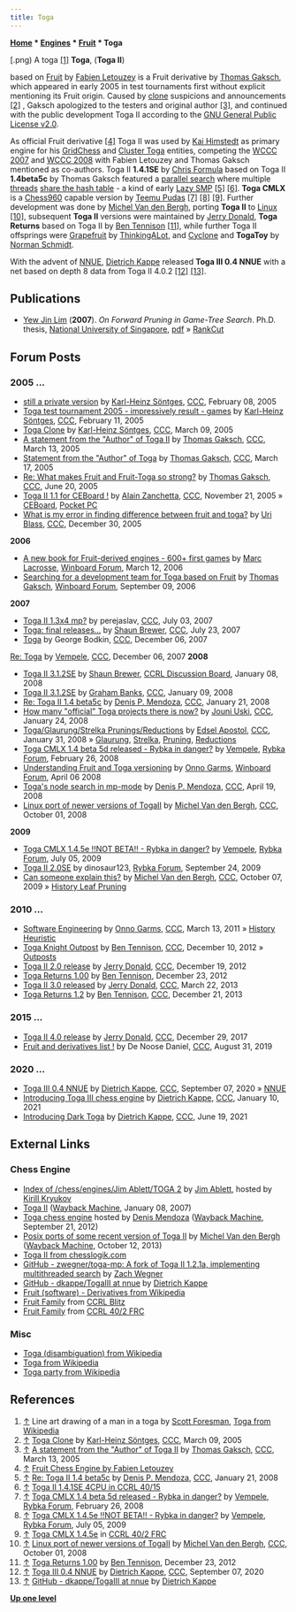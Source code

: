 ```yaml
---
title: Toga
---
```

**[Home](Home "Home") \* [Engines](Engines "Engines") \* [Fruit](Fruit "Fruit") \* Toga**



[.png) A toga <a id="cite-note-1" href="#cite-ref-1">[1]</a>
**Toga**, (**Toga II**)  

based on [Fruit](Fruit "Fruit") by [Fabien Letouzey](Fabien_Letouzey "Fabien Letouzey") is a Fruit derivative by [Thomas Gaksch](Thomas_Gaksch "Thomas Gaksch"), which appeared in early 2005 in test tournaments first without explicit mentioning its Fruit origin. Caused by [clone](Category:Clone "Category:Clone") suspicions and announcements <a id="cite-note-2" href="#cite-ref-2">[2]</a> , Gaksch apologized to the testers and original author <a id="cite-note-3" href="#cite-ref-3">[3]</a>, and continued with the public development Toga II according to the [GNU General Public License v2.0](Free_Software_Foundation#GPL "Free Software Foundation").


As official Fruit derivative <a id="cite-note-4" href="#cite-ref-4">[4]</a> Toga II was used by [Kai Himstedt](Kai_Himstedt "Kai Himstedt") as primary engine for his [GridChess](GridChess "GridChess") and [Cluster Toga](Cluster_Toga "Cluster Toga") entities, competing the [WCCC 2007](WCCC_2007 "WCCC 2007") and [WCCC 2008](WCCC_2008 "WCCC 2008") with Fabien Letouzey and Thomas Gaksch mentioned as co-authors. 
Toga II **1.4.1SE** by [Chris Formula](index.php?title=Chris_Formula&action=edit&redlink=1 "Chris Formula (page does not exist)") based on Toga II **1.4beta5c** by Thomas Gaksch featured a [parallel search](Parallel_Search "Parallel Search") where multiple [threads](Thread "Thread") [share the hash table](Shared_Hash_Table "Shared Hash Table") - a kind of early [Lazy SMP](Lazy_SMP "Lazy SMP") <a id="cite-note-5" href="#cite-ref-5">[5]</a> <a id="cite-note-6" href="#cite-ref-6">[6]</a>.
**Toga CMLX** is a [Chess960](Chess960 "Chess960") capable version by [Teemu Pudas](Teemu_Pudas "Teemu Pudas") <a id="cite-note-7" href="#cite-ref-7">[7]</a> <a id="cite-note-8" href="#cite-ref-8">[8]</a> <a id="cite-note-9" href="#cite-ref-9">[9]</a>. 
Further development was done by [Michel Van den Bergh](Michel_Van_den_Bergh "Michel Van den Bergh"), porting **Toga II** to [Linux](Linux "Linux") <a id="cite-note-10" href="#cite-ref-10">[10]</a>, 
subsequent **Toga II** versions were maintained by [Jerry Donald](index.php?title=Jerry_Donald&action=edit&redlink=1 "Jerry Donald (page does not exist)"), **Toga Returns** based on Toga II by [Ben Tennison](index.php?title=Ben_Tennison&action=edit&redlink=1 "Ben Tennison (page does not exist)") <a id="cite-note-11" href="#cite-ref-11">[11]</a>,
while further Toga II offsprings were [Grapefruit](Grapefruit "Grapefruit") by [ThinkingALot](ThinkingALot "ThinkingALot"), and [Cyclone](Cyclone "Cyclone") and **TogaToy** by [Norman Schmidt](Norman_Schmidt "Norman Schmidt").


With the advent of [NNUE](NNUE "NNUE"), [Dietrich Kappe](Dietrich_Kappe "Dietrich Kappe") released **Toga III 0.4 NNUE** with a net based on depth 8 data from Toga II 4.0.2 <a id="cite-note-12" href="#cite-ref-12">[12]</a> <a id="cite-note-13" href="#cite-ref-13">[13]</a>. 



## Publications


* [Yew Jin Lim](Yew_Jin_Lim "Yew Jin Lim") (**2007**). *On Forward Pruning in Game-Tree Search*. Ph.D. thesis, [National University of Singapore](https://en.wikipedia.org/wiki/National_University_of_Singapore), [pdf](http://www.yewjin.com/storage/papers/PhDThesisLimYewJin.pdf) » [RankCut](RankCut "RankCut")


## Forum Posts


### 2005 ...


* [still a private version](https://www.stmintz.com/ccc/index.php?id=410153) by [Karl-Heinz Söntges](index.php?title=Karl-Heinz_S%C3%B6ntges&action=edit&redlink=1 "Karl-Heinz Söntges (page does not exist)"), [CCC](CCC "CCC"), February 08, 2005
* [Toga test tournament 2005 - impressively result - games](https://www.stmintz.com/ccc/index.php?id=410684) by [Karl-Heinz Söntges](index.php?title=Karl-Heinz_S%C3%B6ntges&action=edit&redlink=1 "Karl-Heinz Söntges (page does not exist)"), [CCC](CCC "CCC"), February 11, 2005
* [Toga Clone](https://www.stmintz.com/ccc/index.php?id=415992) by [Karl-Heinz Söntges](index.php?title=Karl-Heinz_S%C3%B6ntges&action=edit&redlink=1 "Karl-Heinz Söntges (page does not exist)"), [CCC](CCC "CCC"), March 09, 2005
* [A statement from the "Author" of Toga II](https://www.stmintz.com/ccc/index.php?id=416548) by [Thomas Gaksch](Thomas_Gaksch "Thomas Gaksch"), [CCC](CCC "CCC"), March 13, 2005
* [Statement from the "Author" of Toga](https://www.stmintz.com/ccc/index.php?id=417109) by [Thomas Gaksch](Thomas_Gaksch "Thomas Gaksch"), [CCC](CCC "CCC"), March 17, 2005
* [Re: What makes Fruit and Fruit-Toga so strong?](https://www.stmintz.com/ccc/index.php?id=432445) by [Thomas Gaksch](Thomas_Gaksch "Thomas Gaksch"), [CCC](CCC "CCC"), June 20, 2005
* [Toga II 1.1 for CEBoard !](https://www.stmintz.com/ccc/index.php?id=463486) by [Alain Zanchetta](index.php?title=Alain_Zanchetta&action=edit&redlink=1 "Alain Zanchetta (page does not exist)"), [CCC](CCC "CCC"), November 21, 2005 » [CEBoard](index.php?title=CEBoard&action=edit&redlink=1 "CEBoard (page does not exist)"), [Pocket PC](index.php?title=Pocket_PC&action=edit&redlink=1 "Pocket PC (page does not exist)")
* [What is my error in finding difference between fruit and toga?](https://www.stmintz.com/ccc/index.php?id=475420) by [Uri Blass](Uri_Blass "Uri Blass"), [CCC](CCC "CCC"), December 30, 2005


**2006**



* [A new book for Fruit-derived engines - 600+ first games](http://www.open-aurec.com/wbforum/viewtopic.php?f=2&t=4509) by [Marc Lacrosse](index.php?title=Marc_Lacrosse&action=edit&redlink=1 "Marc Lacrosse (page does not exist)"), [Winboard Forum](Computer_Chess_Forums "Computer Chess Forums"), March 12, 2006
* [Searching for a development team for Toga based on Fruit](http://www.open-aurec.com/wbforum/viewtopic.php?f=4&t=5558) by [Thomas Gaksch](Thomas_Gaksch "Thomas Gaksch"), [Winboard Forum](Computer_Chess_Forums "Computer Chess Forums"), September 09, 2006


**2007**



* [Toga II 1.3x4 mp?](http://www.talkchess.com/forum3/viewtopic.php?f=2&t=14850) by perejaslav, [CCC](CCC "CCC"), July 03, 2007
* [Toga: final releases...](http://www.talkchess.com/forum3/viewtopic.php?f=2&t=15313) by [Shaun Brewer](index.php?title=Shaun_Brewer&action=edit&redlink=1 "Shaun Brewer (page does not exist)"), [CCC](CCC "CCC"), July 23, 2007
* [Toga](http://www.talkchess.com/forum3/viewtopic.php?f=2&t=18220) by George Bodkin, [CCC](CCC "CCC"), December 06, 2007


 [Re: Toga](http://www.talkchess.com/forum3/viewtopic.php?f=2&t=18220&start=4) by [Vempele](Teemu_Pudas "Teemu Pudas"), [CCC](CCC "CCC"), December 06, 2007 
**2008**



* [Toga II 3.1.2SE](http://kirill-kryukov.com/chess/discussion-board/viewtopic.php?f=7&t=2992) by [Shaun Brewer](index.php?title=Shaun_Brewer&action=edit&redlink=1 "Shaun Brewer (page does not exist)"), [CCRL Discussion Board](Computer_Chess_Forums "Computer Chess Forums"), January 08, 2008
* [Toga II 3.1.2SE](http://talkchess.com/forum3/viewtopic.php?t=18813) by [Graham Banks](Graham_Banks "Graham Banks"), [CCC](CCC "CCC"), January 09, 2008
* [Re: Toga II 1.4 beta5c](http://www.talkchess.com/forum3/viewtopic.php?f=2&t=19109&start=1) by [Denis P. Mendoza](Denis_Mendoza "Denis Mendoza"), [CCC](CCC "CCC"), January 21, 2008
* [How many "official" Toga projects there is now?](http://www.talkchess.com/forum/viewtopic.php?t=19164) by [Jouni Uski](Jouni_Uski "Jouni Uski"), [CCC](CCC "CCC"), January 24, 2008
* [Toga/Glaurung/Strelka Prunings/Reductions](http://www.talkchess.com/forum/viewtopic.php?t=19316) by [Edsel Apostol](Edsel_Apostol "Edsel Apostol"), [CCC](CCC "CCC"), January 31, 2008 » [Glaurung](Glaurung "Glaurung"), [Strelka](Strelka "Strelka"), [Pruning](Pruning "Pruning"), [Reductions](Reductions "Reductions")
* [Toga CMLX 1.4 beta 5d released - Rybka in danger?](http://rybkaforum.net/cgi-bin/rybkaforum/topic_show.pl?tid=3329) by [Vempele](Teemu_Pudas "Teemu Pudas"), [Rybka Forum](Computer_Chess_Forums "Computer Chess Forums"), February 26, 2008
* [Understanding Fruit and Toga versioning](http://www.open-aurec.com/wbforum/viewtopic.php?f=2&t=7263) by [Onno Garms](Onno_Garms "Onno Garms"), [Winboard Forum](Computer_Chess_Forums "Computer Chess Forums"), April 06 2008
* [Toga's node search in mp-mode](http://www.talkchess.com/forum/viewtopic.php?t=20737) by [Denis P. Mendoza](Denis_Mendoza "Denis Mendoza"), [CCC](CCC "CCC"), April 19, 2008
* [Linux port of newer versions of TogaII](http://www.talkchess.com/forum/viewtopic.php?t=24108) by [Michel Van den Bergh](Michel_Van_den_Bergh "Michel Van den Bergh"), [CCC](CCC "CCC"), October 01, 2008


**2009**



* [Toga CMLX 1.4.5e !!NOT BETA!! - Rybka in danger?](http://rybkaforum.net/cgi-bin/rybkaforum/topic_show.pl?tid=11629) by [Vempele](Teemu_Pudas "Teemu Pudas"), [Rybka Forum](Computer_Chess_Forums "Computer Chess Forums"), July 05, 2009
* [Toga II 2.0SE](http://rybkaforum.net/cgi-bin/rybkaforum/topic_show.pl?tid=12649) by dinosaur123, [Rybka Forum](Computer_Chess_Forums "Computer Chess Forums"), September 24, 2009
* [Can someone explain this?](http://www.talkchess.com/forum/viewtopic.php?t=30036) by [Michel Van den Bergh](Michel_Van_den_Bergh "Michel Van den Bergh"), [CCC](CCC "CCC"), October 07, 2009 » [History Leaf Pruning](History_Leaf_Pruning "History Leaf Pruning")


### 2010 ...


* [Software Engineering](http://www.talkchess.com/forum/viewtopic.php?t=38406) by [Onno Garms](Onno_Garms "Onno Garms"), [CCC](CCC "CCC"), March 13, 2011 » [History Heuristic](History_Heuristic "History Heuristic")
* [Toga Knight Outpost](http://www.talkchess.com/forum/viewtopic.php?t=46372) by [Ben Tennison](index.php?title=Ben_Tennison&action=edit&redlink=1 "Ben Tennison (page does not exist)"), [CCC](CCC "CCC"), December 10, 2012 » [Outposts](Outposts "Outposts")
* [Toga II 2.0 release](http://www.talkchess.com/forum/viewtopic.php?t=46495) by [Jerry Donald](index.php?title=Jerry_Donald&action=edit&redlink=1 "Jerry Donald (page does not exist)"), [CCC](CCC "CCC"), December 19, 2012
* [Toga Returns 1.00](http://www.talkchess.com/forum/viewtopic.php?t=46548) by [Ben Tennison](index.php?title=Ben_Tennison&action=edit&redlink=1 "Ben Tennison (page does not exist)"), December 23, 2012
* [Toga II 3.0 released](http://www.talkchess.com/forum/viewtopic.php?t=47579) by [Jerry Donald](index.php?title=Jerry_Donald&action=edit&redlink=1 "Jerry Donald (page does not exist)"), [CCC](CCC "CCC"), March 22, 2013
* [Toga Returns 1.2](http://www.talkchess.com/forum/viewtopic.php?t=50570) by [Ben Tennison](index.php?title=Ben_Tennison&action=edit&redlink=1 "Ben Tennison (page does not exist)"), [CCC](CCC "CCC"), December 21, 2013


### 2015 ...


* [Toga II 4.0 release](http://www.talkchess.com/forum/viewtopic.php?t=66174) by [Jerry Donald](index.php?title=Jerry_Donald&action=edit&redlink=1 "Jerry Donald (page does not exist)"), [CCC](CCC "CCC"), December 29, 2017
* [Fruit and derivatives list !](http://www.talkchess.com/forum3/viewtopic.php?f=2&t=71702) by De Noose Daniel, [CCC](CCC "CCC"), August 31, 2019


### 2020 ...


* [Toga III 0.4 NNUE](http://www.talkchess.com/forum3/viewtopic.php?f=2&t=75027) by [Dietrich Kappe](Dietrich_Kappe "Dietrich Kappe"), [CCC](CCC "CCC"), September 07, 2020 » [NNUE](NNUE "NNUE")
* [Introducing Toga III chess engine](http://www.talkchess.com/forum3/viewtopic.php?f=2&t=76268) by [Dietrich Kappe](Dietrich_Kappe "Dietrich Kappe"), [CCC](CCC "CCC"), January 10, 2021
* [Introducing Dark Toga](http://www.talkchess.com/forum3/viewtopic.php?f=2&t=77514) by [Dietrich Kappe](Dietrich_Kappe "Dietrich Kappe"), [CCC](CCC "CCC"), June 19, 2021


## External Links


### Chess Engine


* [Index of /chess/engines/Jim Ablett/TOGA 2](http://kirr.homeunix.org/chess/engines/Jim%20Ablett/TOGA%202/) by [Jim Ablett](Jim_Ablett "Jim Ablett"), hosted by [Kirill Kryukov](Kirill_Kryukov "Kirill Kryukov")
* [Toga II](https://web.archive.org/web/20070108092316/http://www.superchessengine.com/toga_ii.htm) ([Wayback Machine](https://en.wikipedia.org/wiki/Wayback_Machine), January 08, 2007)
* [Toga chess engine](https://web.archive.org/web/20120921003044/http://computerchessengines.webs.com/togachessengine.htm) hosted by [Denis Mendoza](Denis_Mendoza "Denis Mendoza") ([Wayback Machine](https://en.wikipedia.org/wiki/Wayback_Machine), September 21, 2012)
* [Posix ports of some recent version of Toga II](https://web.archive.org/web/20131012012343/http://hardy.uhasselt.be/Toga/posix_versions/) by [Michel Van den Bergh](Michel_Van_den_Bergh "Michel Van den Bergh") ([Wayback Machine](https://en.wikipedia.org/wiki/Wayback_Machine), October 12, 2013)
* [Toga II from chesslogik.com](http://www.chesslogik.com/cyclone.htm)
* [GitHub - zwegner/toga-mp: A fork of Toga II 1.2.1a, implementing multithreaded search](https://github.com/zwegner/toga-mp) by [Zach Wegner](Zach_Wegner "Zach Wegner")
* [GitHub - dkappe/TogaIII at nnue](https://github.com/dkappe/TogaIII/tree/nnue) by [Dietrich Kappe](Dietrich_Kappe "Dietrich Kappe")
* [Fruit (software) - Derivatives from Wikipedia](https://en.wikipedia.org/wiki/Fruit_%28software%29#Derivatives)
* [Fruit Family](http://ccrl.chessdom.com/ccrl/404/cgi/compare_engines.cgi?family=Fruit&print=Rating+list&print=Results+table&print=LOS+table&print=Ponder+hit+table&print=Eval+difference+table&print=Comopp+gamenum+table&print=Overlap+table&print=Score+with+common+opponents) from [CCRL Blitz](CCRL "CCRL")
* [Fruit Family](http://ccrl.chessdom.com/ccrl/404FRC/cgi/compare_engines.cgi?family=Fruit&print=Rating+list&print=Results+table&print=LOS+table&print=Ponder+hit+table&print=Eval+difference+table&print=Score+with+common+opponents&match_length=30) from [CCRL 40/2 FRC](CCRL "CCRL")


### Misc


* [Toga (disambiguation) from Wikipedia](https://en.wikipedia.org/wiki/Toga_%28disambiguation%29)
* [Toga from Wikipedia](https://en.wikipedia.org/wiki/Toga)
* [Toga party from Wikipedia](https://en.wikipedia.org/wiki/Toga_party)


## References


1. <a id="cite-ref-1" href="#cite-note-1">↑</a> Line art drawing of a man in a toga by [Scott Foresman](https://en.wikipedia.org/wiki/Scott_Foresman), [Toga from Wikipedia](https://en.wikipedia.org/wiki/Toga)
2. <a id="cite-ref-2" href="#cite-note-2">↑</a> [Toga Clone](https://www.stmintz.com/ccc/index.php?id=415992) by [Karl-Heinz Söntges](index.php?title=Karl-Heinz_S%C3%B6ntges&action=edit&redlink=1 "Karl-Heinz Söntges (page does not exist)"), [CCC](CCC "CCC"), March 09, 2005
3. <a id="cite-ref-3" href="#cite-note-3">↑</a> [A statement from the "Author" of Toga II](https://www.stmintz.com/ccc/index.php?id=416548) by [Thomas Gaksch](Thomas_Gaksch "Thomas Gaksch"), [CCC](CCC "CCC"), March 13, 2005
4. <a id="cite-ref-4" href="#cite-note-4">↑</a> [Fruit Chess Engine by Fabien Letouzey](http://arctrix.com/nas/chess/fruit/)
5. <a id="cite-ref-5" href="#cite-note-5">↑</a> [Re: Toga II 1.4 beta5c](http://www.talkchess.com/forum3/viewtopic.php?f=2&t=19109&start=1) by [Denis P. Mendoza](Denis_Mendoza "Denis Mendoza"), [CCC](CCC "CCC"), January 21, 2008
6. <a id="cite-ref-6" href="#cite-note-6">↑</a> [Toga II 1.4.1SE 4CPU in CCRL 40/15](http://ccrl.chessdom.com/ccrl/4040/cgi/engine_details.cgi?match_length=30&each_game=1&print=Details&each_game=1&eng=Toga%20II%201.4.1SE%204CPU#Toga_II_1_4_1SE_4CPU)
7. <a id="cite-ref-7" href="#cite-note-7">↑</a> [Toga CMLX 1.4 beta 5d released - Rybka in danger?](http://rybkaforum.net/cgi-bin/rybkaforum/topic_show.pl?tid=3329) by [Vempele](Teemu_Pudas "Teemu Pudas"), [Rybka Forum](Computer_Chess_Forums "Computer Chess Forums"), February 26, 2008
8. <a id="cite-ref-8" href="#cite-note-8">↑</a> [Toga CMLX 1.4.5e !!NOT BETA!! - Rybka in danger?](http://rybkaforum.net/cgi-bin/rybkaforum/topic_show.pl?tid=11629) by [Vempele](Teemu_Pudas "Teemu Pudas"), [Rybka Forum](Computer_Chess_Forums "Computer Chess Forums"), July 05, 2009
9. <a id="cite-ref-9" href="#cite-note-9">↑</a> [Toga CMLX 1.4.5e](http://ccrl.chessdom.com/ccrl/404FRC/cgi/engine_details.cgi?print=Details&eng=Toga%20CMLX%201.4.5e) in [CCRL 40/2 FRC](CCRL "CCRL")
10. <a id="cite-ref-10" href="#cite-note-10">↑</a> [Linux port of newer versions of TogaII](http://www.talkchess.com/forum/viewtopic.php?t=24108) by [Michel Van den Bergh](Michel_Van_den_Bergh "Michel Van den Bergh"), [CCC](CCC "CCC"), October 01, 2008
11. <a id="cite-ref-11" href="#cite-note-11">↑</a> [Toga Returns 1.00](http://www.talkchess.com/forum/viewtopic.php?t=46548) by [Ben Tennison](index.php?title=Ben_Tennison&action=edit&redlink=1 "Ben Tennison (page does not exist)"), December 23, 2012
12. <a id="cite-ref-12" href="#cite-note-12">↑</a> [Toga III 0.4 NNUE](http://www.talkchess.com/forum3/viewtopic.php?f=2&t=75027) by [Dietrich Kappe](Dietrich_Kappe "Dietrich Kappe"), [CCC](CCC "CCC"), September 07, 2020
13. <a id="cite-ref-13" href="#cite-note-13">↑</a> [GitHub - dkappe/TogaIII at nnue](https://github.com/dkappe/TogaIII/tree/nnue) by [Dietrich Kappe](Dietrich_Kappe "Dietrich Kappe")

**[Up one level](Fruit "Fruit")**







 
